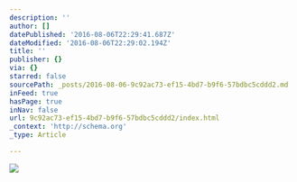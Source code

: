 ```yaml
---
description: ''
author: []
datePublished: '2016-08-06T22:29:41.687Z'
dateModified: '2016-08-06T22:29:02.194Z'
title: ''
publisher: {}
via: {}
starred: false
sourcePath: _posts/2016-08-06-9c92ac73-ef15-4bd7-b9f6-57bdbc5cddd2.md
inFeed: true
hasPage: true
inNav: false
url: 9c92ac73-ef15-4bd7-b9f6-57bdbc5cddd2/index.html
_context: 'http://schema.org'
_type: Article

---
```

![](https://the-grid-user-content.s3-us-west-2.amazonaws.com/4546fc28-1c33-4349-8d16-588254de294c.jpg)